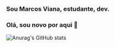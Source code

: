 ### Sou Marcos Viana, estudante, dev.
### Olá, sou novo por aqui 👋


![Anurag's GitHub stats](https://github-readme-stats.vercel.app/api?username=marcosvianaap&show_icons=true&theme=dark)


